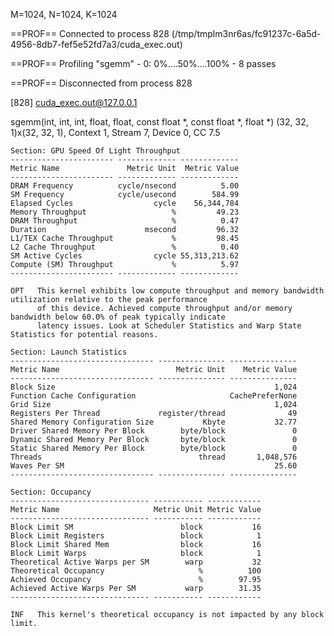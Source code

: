 M=1024, N=1024, K=1024

==PROF== Connected to process 828 (/tmp/tmplm3nr6as/fc91237c-6a5d-4956-8db7-fef5e52fd7a3/cuda_exec.out)

==PROF== Profiling "sgemm" - 0: 0%....50%....100% - 8 passes

==PROF== Disconnected from process 828

[828] cuda_exec.out@127.0.0.1

  sgemm(int, int, int, float, float, const float *, const float *, float *) (32, 32, 1)x(32, 32, 1), Context 1, Stream 7, Device 0, CC 7.5
  
    Section: GPU Speed Of Light Throughput
    ----------------------- ------------- -------------
    Metric Name               Metric Unit  Metric Value
    ----------------------- ------------- -------------
    DRAM Frequency          cycle/nsecond          5.00
    SM Frequency            cycle/usecond        584.99
    Elapsed Cycles                  cycle    56,344,784
    Memory Throughput                   %         49.23
    DRAM Throughput                     %          0.47
    Duration                      msecond         96.32
    L1/TEX Cache Throughput             %         98.45
    L2 Cache Throughput                 %          0.40
    SM Active Cycles                cycle 55,313,213.62
    Compute (SM) Throughput             %          5.97
    ----------------------- ------------- -------------

    OPT   This kernel exhibits low compute throughput and memory bandwidth utilization relative to the peak performance 
          of this device. Achieved compute throughput and/or memory bandwidth below 60.0% of peak typically indicate    
          latency issues. Look at Scheduler Statistics and Warp State Statistics for potential reasons.                 

    Section: Launch Statistics
    -------------------------------- --------------- ---------------
    Metric Name                          Metric Unit    Metric Value
    -------------------------------- --------------- ---------------
    Block Size                                                 1,024
    Function Cache Configuration                     CachePreferNone
    Grid Size                                                  1,024
    Registers Per Thread             register/thread              49
    Shared Memory Configuration Size           Kbyte           32.77
    Driver Shared Memory Per Block        byte/block               0
    Dynamic Shared Memory Per Block       byte/block               0
    Static Shared Memory Per Block        byte/block               0
    Threads                                   thread       1,048,576
    Waves Per SM                                               25.60
    -------------------------------- --------------- ---------------

    Section: Occupancy
    ------------------------------- ----------- ------------
    Metric Name                     Metric Unit Metric Value
    ------------------------------- ----------- ------------
    Block Limit SM                        block           16
    Block Limit Registers                 block            1
    Block Limit Shared Mem                block           16
    Block Limit Warps                     block            1
    Theoretical Active Warps per SM        warp           32
    Theoretical Occupancy                     %          100
    Achieved Occupancy                        %        97.95
    Achieved Active Warps Per SM           warp        31.35
    ------------------------------- ----------- ------------

    INF   This kernel's theoretical occupancy is not impacted by any block limit.  
